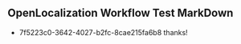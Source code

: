 ## OpenLocalization Workflow Test MarkDown

* 7f5223c0-3642-4027-b2fc-8cae215fa6b8 
thanks!



<!--HONumber=Jan16_HO4-->
